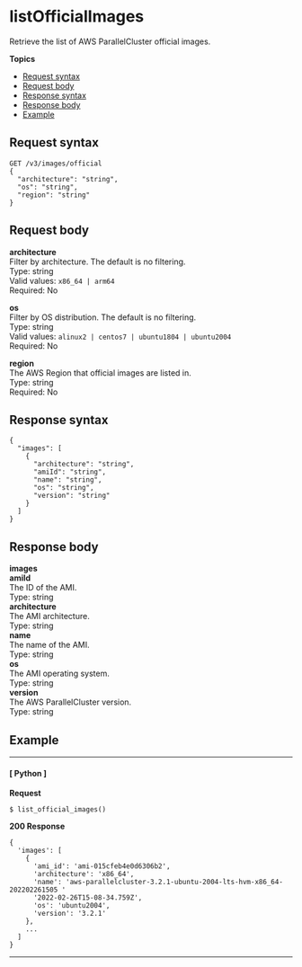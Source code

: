 # listOfficialImages<a name="list-official-images"></a>

Retrieve the list of AWS ParallelCluster official images\.

**Topics**
+ [Request syntax](#list-official-images-request)
+ [Request body](#list-official-images-request-body)
+ [Response syntax](#list-official-images-response)
+ [Response body](#list-official-images-response)
+ [Example](#list-official-images-example)

## Request syntax<a name="list-official-images-request"></a>

```
GET /v3/images/official
{  
  "architecture": "string",
  "os": "string",
  "region": "string"
}
```

## Request body<a name="list-official-images-request-body"></a>

**architecture**  
Filter by architecture\. The default is no filtering\.  
Type: string  
Valid values: `x86_64 | arm64`  
Required: No

**os**  
Filter by OS distribution\. The default is no filtering\.  
Type: string  
Valid values: `alinux2 | centos7 | ubuntu1804 | ubuntu2004`  
Required: No

**region**  
The AWS Region that official images are listed in\.  
Type: string  
Required: No

## Response syntax<a name="list-official-images-response"></a>

```
{
  "images": [
    {
      "architecture": "string",
      "amiId": "string",
      "name": "string",
      "os": "string",
      "version": "string"
    }
  ]
}
```

## Response body<a name="list-official-images-response"></a>

**images**    
**amiId**  
The ID of the AMI\.  
Type: string  
**architecture**  
The AMI architecture\.  
Type: string  
**name**  
The name of the AMI\.  
Type: string  
**os**  
The AMI operating system\.  
Type: string  
**version**  
The AWS ParallelCluster version\.  
Type: string

## Example<a name="list-official-images-example"></a>

------
#### [ Python ]

**Request**

```
$ list_official_images()
```

**200 Response**

```
{
  'images': [ 
    {
      'ami_id': 'ami-015cfeb4e0d6306b2',
      'architecture': 'x86_64',
      'name': 'aws-parallelcluster-3.2.1-ubuntu-2004-lts-hvm-x86_64-202202261505 '
      '2022-02-26T15-08-34.759Z',
      'os': 'ubuntu2004',
      'version': '3.2.1'
    },
    ...
  ]
}
```

------